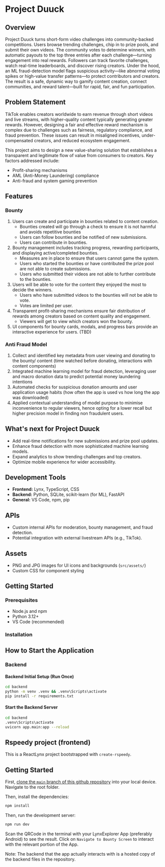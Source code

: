 # Project Duuck

## Overview
Project Duuck turns short-form video challenges into community-backed competitions. Users browse trending challenges, chip in to prize pools, and submit their own videos. The community votes to determine winners, with automatic payouts to the top three entries after each challenge—turning engagement into real rewards. Followers can track favorite challenges, watch real-time leaderboards, and discover rising creators. Under the hood, an ML fraud-detection model flags suspicious activity—like abnormal voting spikes or high-value transfer patterns—to protect contributors and creators. The result is a safe, dynamic way to gamify content creation, connect communities, and reward talent—built for rapid, fair, and fun participation.


## Problem Statement

TikTok enables creators worldwide to earn revenue through short videos and live streams, with higher-quality content typically generating greater rewards. However, designing a fair and effective reward mechanism is complex due to challenges such as fairness, regulatory compliance, and fraud prevention. These issues can result in misaligned incentives, under-compensated creators, and reduced ecosystem engagement.

This project aims to design a new value-sharing solution that establishes a transparent and legitimate flow of value from consumers to creators. Key factors addressed include:

- Profit-sharing mechanisms
- AML (Anti-Money Laundering) compliance
- Anti-fraud and system gaming prevention
## Features
### Bounty

1. Users can create and participate in bounties related to content creation.
   - Bounties created will go through a check to ensure it is not harmful and avoids repetitive bounties
    - Users can follow bounties and be notified of new submissions.
    - Users can contribute in bounties.
2. Bounty management includes tracking progress, rewarding participants, and displaying active/completed bounties.
	- Measures are in place to ensure that users cannot game the system.
	- Users who started the bounties or have contributed the prize pool are not able to create submissions.
	- Users who submitted their videos are not able to further contribute to the bounties.
3. Users will be able to vote for the content they enjoyed the most to decide the winners.
	- Users who have submitted videos to the bounties will not be able to vote.
	- Votes are limited per user.
4. Transparent profit-sharing mechanisms ensure fair distribution of rewards among creators based on content quality and engagement.
	- Viewers will get to view which creators won the bounty.
5. UI components for bounty cards, modals, and progress bars provide an interactive experience for users. (TBD)

### Anti Fraud Model

1. Collect and identified key metadata from user viewing and donating to the bounty/ content (time watched before donating, interactions with content components)
2. Integrated machine learning model for fraud detection, leveraging user and macro donation data to predict potential money laundering intentions
3. Automated checks for suspicious donation amounts and user application usage habits (how often the app is used vs how long the app was downloaded)
4. Applied contextual understanding of model purpose to minimise inconvenience to regular viewers, hence opting for a lower recall but higher precision model in finding non fraudulent users. 

## What's next for Project Duuck
- Add real-time notifications for new submissions and prize pool updates.
- Enhance fraud detection with more sophisticated machine learning models.
- Expand analytics to show trending challenges and top creators.
- Optimize mobile experience for wider accessibility.

## Development Tools

- **Frontend:** Lynx, TypeScript, CSS 
- **Backend:** Python, SQLite, scikit-learn (for ML), FastAPI
- **General:** VS Code, npm, pip

## APIs

- Custom internal APIs for moderation, bounty management, and fraud detection.
- Potential integration with external livestream APIs (e.g., TikTok).

## Assets

- PNG and JPG images for UI icons and backgrounds (`src/assets/`)
- Custom CSS for component styling


## Getting Started

### Prerequisites

- Node.js and npm
- Python 3.12+
- VS Code (recommended)

### Installation

## How to Start the Application

### Backend

#### Backend Initial Setup (Run Once)

```bash
cd backend
python -m venv .venv && .venv\Scripts\activate
pip install -r requirements.txt
```

#### Start the Backend Server

```bash
cd backend
.venv\Scripts\activate
uvicorn app.main:app --reload
```

## Rspeedy project (frontend)

This is a ReactLynx project bootstrapped with `create-rspeedy`.

## Getting Started
First, [clone the `main` branch of this github repository](https://docs.github.com/en/repositories/creating-and-managing-repositories/cloning-a-repository) into your local device. Navigate to the root folder.

Then, install the dependencies:

```bash
npm install
```

Then, run the development server:

```bash
npm run dev
```

Scan the QRCode in the terminal with your LynxExplorer App (preferably Android) to see the result.
Click on `Navigate to Bounty Screen` to interact with the relevant portion of the App.

Note: The backend that the app actually interacts with is a hosted copy of the backend files in the repository.

